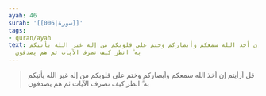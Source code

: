```yaml
---
ayah: 46
surah: '[[006|سورة]]'
tags:
- quran/ayah
text: قل أرأيتم إن أخذ الله سمعكم وأبصاركم وختم على قلوبكم من إله غير الله يأتيكم
  به ۗ انظر كيف نصرف الآيات ثم هم يصدفون
---
```

> قل أرأيتم إن أخذ الله سمعكم وأبصاركم وختم على قلوبكم من إله غير الله يأتيكم به ۗ انظر كيف نصرف الآيات ثم هم يصدفون
